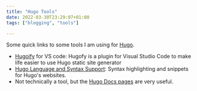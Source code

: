 ```yaml
---
title: "Hugo Tools"
date: 2022-03-30T23:29:07+01:00
tags: ["blogging", "tools"]

---
```

Some quick links to some tools I am using for [Hugo](https://gohugo.io).

* [Hugoify](https://marketplace.visualstudio.com/items?itemName=akmittal.hugofy) for VS code: Hugofy is a plugin for Visual Studio Code to make life easier to use Hugo static site generator
* [Hugo Language and Syntax Support](https://marketplace.visualstudio.com/items?itemName=budparr.language-hugo-vscode): Syntax highlighting and snippets for Hugo's websites.
* Not technically a tool, but the [Hugo Docs pages](https://gohugo.io/documentation/) are very useful.
